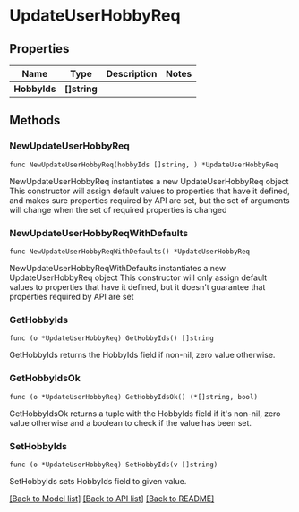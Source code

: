 # UpdateUserHobbyReq

## Properties

Name | Type | Description | Notes
------------ | ------------- | ------------- | -------------
**HobbyIds** | **[]string** |  | 

## Methods

### NewUpdateUserHobbyReq

`func NewUpdateUserHobbyReq(hobbyIds []string, ) *UpdateUserHobbyReq`

NewUpdateUserHobbyReq instantiates a new UpdateUserHobbyReq object
This constructor will assign default values to properties that have it defined,
and makes sure properties required by API are set, but the set of arguments
will change when the set of required properties is changed

### NewUpdateUserHobbyReqWithDefaults

`func NewUpdateUserHobbyReqWithDefaults() *UpdateUserHobbyReq`

NewUpdateUserHobbyReqWithDefaults instantiates a new UpdateUserHobbyReq object
This constructor will only assign default values to properties that have it defined,
but it doesn't guarantee that properties required by API are set

### GetHobbyIds

`func (o *UpdateUserHobbyReq) GetHobbyIds() []string`

GetHobbyIds returns the HobbyIds field if non-nil, zero value otherwise.

### GetHobbyIdsOk

`func (o *UpdateUserHobbyReq) GetHobbyIdsOk() (*[]string, bool)`

GetHobbyIdsOk returns a tuple with the HobbyIds field if it's non-nil, zero value otherwise
and a boolean to check if the value has been set.

### SetHobbyIds

`func (o *UpdateUserHobbyReq) SetHobbyIds(v []string)`

SetHobbyIds sets HobbyIds field to given value.



[[Back to Model list]](../README.md#documentation-for-models) [[Back to API list]](../README.md#documentation-for-api-endpoints) [[Back to README]](../README.md)


